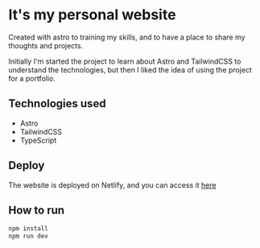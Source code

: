 # It's my personal website

Created with astro to training my skills, and to have a place to share my thoughts and projects.

Initially I'm started the project to learn about Astro and TailwindCSS to understand the technologies, but then I liked the idea of using the project for a portfolio.

## Technologies used

- Astro
- TailwindCSS
- TypeScript

## Deploy

The website is deployed on Netlify, and you can access it [here](https://www.drinkoffee.com)

## How to run

```sh
npm install
npm run dev
```
